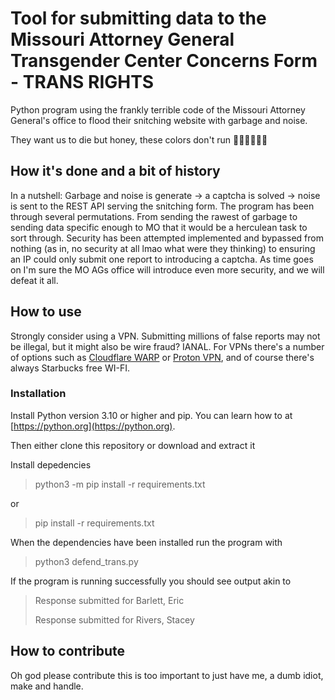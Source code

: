 # Tool for submitting data to the Missouri Attorney General Transgender Center Concerns Form - TRANS RIGHTS

Python program using the frankly terrible code of the Missouri Attorney General's office to flood their snitching
website with garbage and noise.

They want us to die but honey, these colors don't run 🏳️‍⚧️🏳️‍⚧️🏳️‍⚧️

## How it's done and a bit of history

In a nutshell: Garbage and noise is generate -> a captcha is solved -> noise is sent to the REST API serving the snitching form.
The program has been through several permutations. From sending the rawest of garbage to sending data specific enough to
MO that it would be a herculean task to sort through.
Security has been attempted implemented and bypassed from nothing (as in, no security at all lmao what were they thinking)
to ensuring an IP could only submit one report to introducing a captcha.
As time goes on I'm sure the MO AGs office will introduce even more security, and we will defeat it all.

## How to use

Strongly consider using a VPN. Submitting millions of false reports may not be illegal, but it might also be wire fraud?
IANAL. For VPNs there's a number of options such as [Cloudflare WARP](https://1.1.1.1) or [Proton VPN](https://protonvpn.com),
and of course there's always Starbucks free WI-FI. 

### Installation

Install Python version 3.10 or higher and pip. You can learn how to at [https://python.org](https://python.org).

Then either clone this repository or download and extract it

Install depedencies
> python3 -m pip install -r requirements.txt

or

> pip install -r requirements.txt

When the dependencies have been installed run the program with

> python3 defend_trans.py

If the program is running successfully you should see output akin to

> Response submitted for Barlett, Eric
> 
> Response submitted for Rivers, Stacey

## How to contribute

Oh god please contribute this is too important to just have me, a dumb idiot, make and handle.
